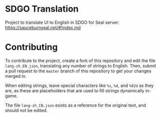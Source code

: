 # SDGO Translation
Project to translate UI to English in SDGO for Seal server: https://sauceburnseal.net/#!index.md

# Contributing
To contribute to the project, create a fork of this repository and edit the file `lang-zh_EN.json`, translating any number of strings to English. Then, submit a pull request to the `master` branch of this repository to get your changes merged in.

When editing strings, leave special characters like `%s`, `%d`, and `%02d` as they are, as these are placeholders that are used to fill strings dynamically in-game.

The file `lang-zh_CN.json` exists as a reference for the original text, and should not be edited.
